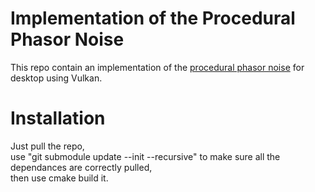 # Implementation of the Procedural Phasor Noise

This repo contain an implementation of the [procedural phasor noise](https://hal.inria.fr/hal-02118508) for desktop using Vulkan.

# Installation 

Just pull the repo,  
use "git submodule update --init --recursive" to make sure all the dependances are correctly pulled,  
then use cmake build it.
